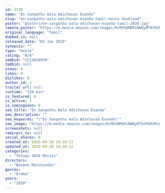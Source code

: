 ```yaml
---
id: 2730
name: "En Sangathu Aala Adichavan Evanda"
slug: "en-sangathu-aala-adichavan-evanda-tamil-movie-download"
poster: "posters/en-sangathu-aala-adichavan-evanda-tamil-2020.jpg"
remote_poster: "https://m.media-amazon.com/images/M/MV5BMDRiNWQyMTAtM2M3Mi00NzYzLWE5YjItOTY2NzEyMzE5ZTUxXkEyXkFqcGdeQXVyNTM0MDc1ODE@._V1_SX300.jpg"
original_language: "Tamil"
dubbed_in: null
released_date: "03 Jan 2020"
synopsis: ""
type: "movie"
rating: "N/A"
imdbid: "tt12826950"
tmdbid: null
views: 0
likes: 0
dislikes: 0
author_id: 1
trailer_url: null
runtime: "120 min"
is_featured: 0
is_active: 1
is_comingsoon: 0
seo_title: "En Sangathu Aala Adichavan Evanda"
seo_description: ""
seo_keywords: "\"En Sangathu Aala Adichavan Evanda\""
seo_image: "https://m.media-amazon.com/images/M/MV5BMDRiNWQyMTAtM2M3Mi00NzYzLWE5YjItOTY2NzEyMzE5ZTUxXkEyXkFqcGdeQXVyNTM0MDc1ODE@._V1_SX300.jpg"
screenshots: null
redirect_to: null
social_shares: 0
created_at: 2025-04-10 19:18:12
updated_at: 2025-04-10 19:18:12
categories:
  - "Telugu 2020 Movies"
directors:
  - "Naveen Manikandan"
genres:
  - "Drama"
years:
  - "2020"
---
```

